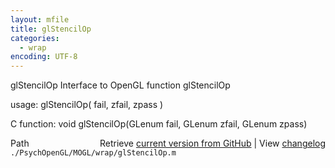 ```yaml
---
layout: mfile
title: glStencilOp
categories:
  - wrap
encoding: UTF-8
---
```


glStencilOp  Interface to OpenGL function glStencilOp

usage:  glStencilOp\( fail, zfail, zpass \)

C function:  void glStencilOp\(GLenum fail, GLenum zfail, GLenum zpass\)


<div class="code_header" style="text-align:right;">
  <span style="float:left;">Path&nbsp;&nbsp;</span> <span class="counter">Retrieve <a href=
  "https://raw.github.com/Psychtoolbox-3/Psychtoolbox-3/beta/./PsychOpenGL/MOGL/wrap/glStencilOp.m">current version from GitHub</a> | View <a href=
  "https://github.com/Psychtoolbox-3/Psychtoolbox-3/commits/beta/./PsychOpenGL/MOGL/wrap/glStencilOp.m">changelog</a></span>
</div>
<div class="code">
  <code>./PsychOpenGL/MOGL/wrap/glStencilOp.m</code>
</div>
